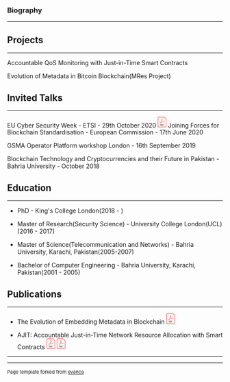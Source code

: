 
### Biography
---

## Projects 
---
Accountable QoS Monitoring with Just-in-Time Smart Contracts

Evolution of Metadata in Bitcoin Blockchain(MRes Project)




## Invited Talks
---
EU Cyber Security Week - ETSI - 29th October 2020
<a href="//github.com/ToobaF/talks/raw/main/EU Cyber security Week" class="image fit"><img src="images/pdf.png" alt="Slides" width="20"></a>
Joining Forces for Blockchain Standardisation - European Commission - 17th June 2020

GSMA Operator Platform workshop London - 16th September 2019

Blockchain Technology and Cryptocurrencies and their Future in Pakistan - Bahria University - October 2018






## Education
---
- PhD - King's College London(2018 - )

- Master of Research(Security Science) - University College London(UCL)(2016 - 2017)

- Master of Science(Telecommunication and Networks) - Bahria University, Karachi, Pakistan(2005-2007)

- Bachelor of Computer Engineering - Bahria University, Karachi, Pakistan(2001 - 2005)


## Publications
---
<!-- - [The Evolution of Embedding Metadata in Blockchain](https://arxiv.org/abs/1806.06738)-->
- The Evolution of Embedding Metadata in Blockchain <a href="https://arxiv.org/abs/1806.06738" class="image fit"><img src="images/pdf.png" alt="The Evolution of Embedding Metadata in Blockchain" width="20"></a>
  
- AJIT: Accountable Just-in-Time Network Resource Allocation with Smart Contracts <a href="//github.com/ToobaF/publications/raw/main/AJIT.pdf" class="image fit"><img src="images/pdf.png" alt="Paper" width="20"></a>
<a href="//github.com/ToobaF/talks/raw/main/MobiArch.pdf" class="image fit"><img src="images/pdf.png" alt="Slides" width="20"></a>
<!-- - [AJIT: Accountable Just-in-Time Network Resource Allocation
with Smart Contracts](/pdf/AJIT.pdf) -->

---




---
<p style="font-size:11px">Page template forked from <a href="https://github.com/evanca/quick-portfolio">evanca</a></p>
<!-- Remove above link if you don't want to attibute -->
